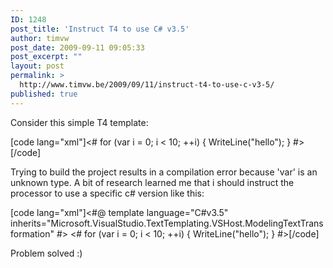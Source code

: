```yaml
---
ID: 1248
post_title: 'Instruct T4 to use C# v3.5'
author: timvw
post_date: 2009-09-11 09:05:33
post_excerpt: ""
layout: post
permalink: >
  http://www.timvw.be/2009/09/11/instruct-t4-to-use-c-v3-5/
published: true
---
```

<p>Consider this simple T4 template:</p>

[code lang="xml"]<# for (var i = 0; i < 10; ++i) { WriteLine("hello"); } #>[/code]

<p>Trying to build the project results in a compilation error because 'var' is an unknown type. A bit of research learned me that i should instruct the processor to use a specific c# version like this:</p>

[code lang="xml"]<#@ template language="C#v3.5" inherits="Microsoft.VisualStudio.TextTemplating.VSHost.ModelingTextTransformation"  #>
<# for (var i = 0; i < 10; ++i) { WriteLine("hello"); } #>[/code]

<p>Problem solved :)</p>